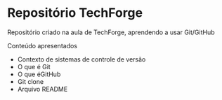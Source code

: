 # Repositório TechForge

Repositório criado na aula de TechForge, aprendendo a usar Git/GitHub

Conteúdo apresentados 

- Contexto de sistemas de controle de versão
- O que é Git
- O que éGitHub
- Git clone
- Arquivo README 